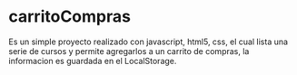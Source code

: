 # carritoCompras
Es un simple proyecto realizado con javascript, html5, css, el cual lista una serie  de cursos y permite agregarlos a un carrito de compras, la informacion es guardada en el LocalStorage.
